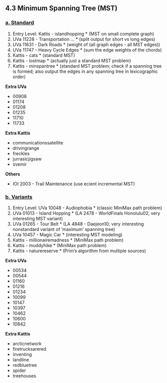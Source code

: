 ## **4.3 Minimum Spanning Tree (MST)**

### <a href="/4.3 Minimum Spanning Tree (MST)/a. Standard/">**a. Standard**</a>
1. Entry Level: Kattis - islandhopping * (MST on small complete graph)
2. UVa 11228 - Transportation ... * (split output for short vs long edges)
3. UVa 11631 - Dark Roads * (weight of (all graph edges - all MST edges))
4. UVa 11747 - Heavy Cycle Edges * (sum the edge weights of the chords)
5. Kattis - cats * (standard MST)
6. Kattis - lostmap * (actually just a standard MST problem)
7. Kattis - minspantree * (standard MST problem; check if a spanning tree is formed; also output the edges in any spanning tree in lexicographic order)

**Extra UVa**
- 00908
- 01174
- 01208
- 01235
- 11710
- 11733

**Extra Kattis**
- communicationssatellite
- drivingrange
- freckles
- jurrasicjigsaw
- svemir

**Others**
- IOI 2003 - Trail Maintenance (use ecient incremental MST)



### <a href="/4.3 Minimum Spanning Tree (MST)/b. Variants/">**b. Variants**</a>
1. Entry Level: UVa 10048 - Audiophobia * (classic MiniMax path problem)
2. UVa 01013 - Island Hopping * (LA 2478 - WorldFinals Honolulu02; very interesting MST variant)
3. UVa 01265 - Tour Belt * (LA 4848 - Daejeon10; very interesting nonstandard variant of ‘maximum’ spanning tree)
4. UVa 10457 - Magic Car * (interesting MST modeling)
5. Kattis - millionairemadness * (MiniMax path problem)
6. Kattis - muddyhike * (MiniMax path problem)
7. Kattis - naturereserve * (Prim’s algorithm from multiple sources)

**Extra UVa**
- 00534
- 00544
- 01160
- 01216
- 01234
- 10099
- 10147
- 10397
- 10462
- 10600
- 10842

**Extra Kattis**
- arcticnetwork
- firetrucksarered
- inventing
- landline
- redbluetree
- spider
- treehouses